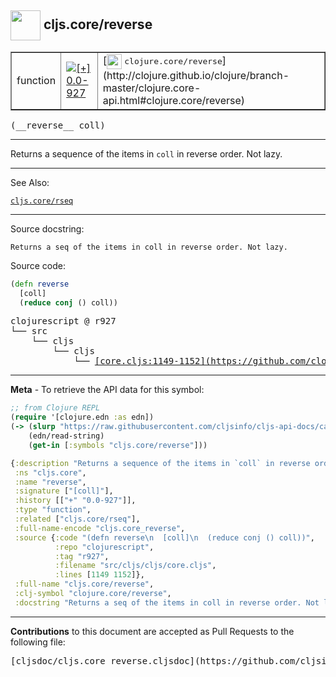 ## <img width="48px" valign="middle" src="http://i.imgur.com/Hi20huC.png"> cljs.core/reverse

 <table border="1">
<tr>

<td>function</td>
<td><a href="https://github.com/cljsinfo/cljs-api-docs/tree/0.0-927"><img valign="middle" alt="[+] 0.0-927" src="https://img.shields.io/badge/+-0.0--927-lightgrey.svg"></a> </td>
<td>
[<img height="24px" valign="middle" src="http://i.imgur.com/1GjPKvB.png"> <samp>clojure.core/reverse</samp>](http://clojure.github.io/clojure/branch-master/clojure.core-api.html#clojure.core/reverse)
</td>
</tr>
</table>

 <samp>
(__reverse__ coll)<br>
</samp>

---

Returns a sequence of the items in `coll` in reverse order. Not lazy.

---


See Also:

[`cljs.core/rseq`](cljs.core_rseq.md)<br>

---

Source docstring:

```
Returns a seq of the items in coll in reverse order. Not lazy.
```

Source code:

```clj
(defn reverse
  [coll]
  (reduce conj () coll))
```

 <pre>
clojurescript @ r927
└── src
    └── cljs
        └── cljs
            └── <ins>[core.cljs:1149-1152](https://github.com/clojure/clojurescript/blob/r927/src/cljs/cljs/core.cljs#L1149-L1152)</ins>
</pre>


---

__Meta__ - To retrieve the API data for this symbol:

```clj
;; from Clojure REPL
(require '[clojure.edn :as edn])
(-> (slurp "https://raw.githubusercontent.com/cljsinfo/cljs-api-docs/catalog/cljs-api.edn")
    (edn/read-string)
    (get-in [:symbols "cljs.core/reverse"]))
```

```clj
{:description "Returns a sequence of the items in `coll` in reverse order. Not lazy.",
 :ns "cljs.core",
 :name "reverse",
 :signature ["[coll]"],
 :history [["+" "0.0-927"]],
 :type "function",
 :related ["cljs.core/rseq"],
 :full-name-encode "cljs.core_reverse",
 :source {:code "(defn reverse\n  [coll]\n  (reduce conj () coll))",
          :repo "clojurescript",
          :tag "r927",
          :filename "src/cljs/cljs/core.cljs",
          :lines [1149 1152]},
 :full-name "cljs.core/reverse",
 :clj-symbol "clojure.core/reverse",
 :docstring "Returns a seq of the items in coll in reverse order. Not lazy."}

```

---

__Contributions__ to this document are accepted as Pull Requests to the following file:

 <pre>
[cljsdoc/cljs.core_reverse.cljsdoc](https://github.com/cljsinfo/cljs-api-docs/blob/master/cljsdoc/cljs.core_reverse.cljsdoc)
</pre>

